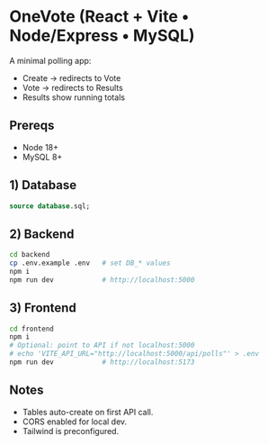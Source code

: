 # OneVote (React + Vite • Node/Express • MySQL)

A minimal polling app:
- Create → redirects to Vote
- Vote → redirects to Results
- Results show running totals

## Prereqs
- Node 18+
- MySQL 8+

## 1) Database
```sql
source database.sql;
```

## 2) Backend
```bash
cd backend
cp .env.example .env   # set DB_* values
npm i
npm run dev            # http://localhost:5000
```

## 3) Frontend
```bash
cd frontend
npm i
# Optional: point to API if not localhost:5000
# echo 'VITE_API_URL="http://localhost:5000/api/polls"' > .env
npm run dev            # http://localhost:5173
```

## Notes
- Tables auto-create on first API call.
- CORS enabled for local dev.
- Tailwind is preconfigured.

